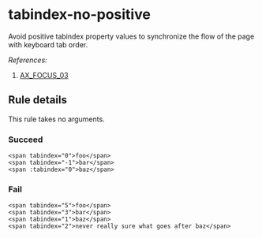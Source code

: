 # tabindex-no-positive

Avoid positive tabindex property values to synchronize the flow of the page with keyboard tab order.

_References:_

1. [AX_FOCUS_03](https://github.com/GoogleChrome/accessibility-developer-tools/wiki/Audit-Rules#ax_focus_03)

## Rule details

This rule takes no arguments.

### Succeed

```vue
<span tabindex="0">foo</span>
<span tabindex="-1">bar</span>
<span :tabindex="0">baz</span>
```

### Fail

```vue
<span tabindex="5">foo</span>
<span tabindex="3">bar</span>
<span tabindex="1">baz</span>
<span tabindex="2">never really sure what goes after baz</span>
```
